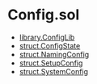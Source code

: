 # Config.sol

<!-- START_INDEX -->
- [library.ConfigLib](./library.ConfigLib.md)
- [struct.ConfigState](./struct.ConfigState.md)
- [struct.NamingConfig](./struct.NamingConfig.md)
- [struct.SetupConfig](./struct.SetupConfig.md)
- [struct.SystemConfig](./struct.SystemConfig.md)
<!-- END_INDEX -->
